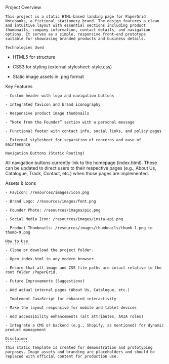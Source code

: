 Project Overview
`````````````````
This project is a static HTML-based landing page for PaperGrid Notebooks, a fictional stationery brand. The design features a clean and intuitive layout with essential sections including product thumbnails, company information, contact details, and navigation options. It serves as a simple, responsive front-end prototype suitable for showcasing branded products and business details.

Technologies Used
``````````````````
- HTML5 for structure

- CSS3 for styling (external stylesheet: style.css)

- Static image assets in .png format

Key Features
`````````````
- Custom header with logo and navigation buttons

- Integrated favicon and brand iconography

- Responsive product image thumbnails

- “Note from the Founder” section with a personal message

- Functional footer with contact info, social links, and policy pages

- External stylesheet for separation of concerns and ease of maintenance

Navigation Buttons (Static Routing)
```````````````````````````````````
All navigation buttons currently link to the homepage (index.html). These can be updated to direct users to their respective pages (e.g., About Us, Catalogue, Track, Contact, etc.) when those pages are implemented.

Assets & Icons
```````````````
- Favicon: /resources/images/icon.png

- Brand Logo: /resources/images/font.png

- Founder Photo: /resources/images/pic.png

- Social Media Icon: /resources/images/insta-api.png

- Product Thumbnails: /resources/images/thumbnails/thumb-1.png to thumb-9.png

How to Use
```````````
- Clone or download the project folder.

- Open index.html in any modern browser.

- Ensure that all image and CSS file paths are intact relative to the root folder /PaperGrid.

- Future Improvements (Suggestions)

- Add actual internal pages (About Us, Catalogue, etc.)

- Implement JavaScript for enhanced interactivity

- Make the layout responsive for mobile and tablet devices

- Add accessibility enhancements (alt attributes, ARIA roles)

- Integrate a CMS or backend (e.g., Shopify, as mentioned) for dynamic product management

Disclaimer
``````````
This static template is created for demonstration and prototyping purposes. Image assets and branding are placeholders and should be replaced with official content for production use.
